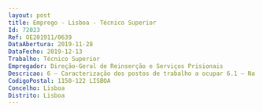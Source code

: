 ```yaml
--- 
layout: post
title: Emprego - Lisboa - Técnico Superior
Id: 72023
Ref: OE201911/0639
DataAbertura: 2019-11-28
DataFecho: 2019-12-13
Trabalho: Técnico Superior
Empregador: Direção-Geral de Reinserção e Serviços Prisionais
Descricao: 6 — Caracterização dos postos de trabalho a ocupar 6.1 — Na Divisão de Administração de Pessoal e de Processamento de Remunerações (DAPPR) Assegurar o controlo da execução de despesas com pessoal no âmbito do orçamento daDGRSP Elaborar mapas de encargos por admissão de efetivos Tratamento de informação no âmbito dos encargos despesas com pessoal Análise de informação e resposta a pedidos relativos a pagamento de vencimentos e ainda noâmbito da aplicação dos regulamentos de horário de trabalho em vigor na DGRSP.6.2 — Na Divisão de Gestão de Recursos Humanos (DGRH) Promover e acompanhar a aplicação dos sistemas de avaliação de desempenho Elaborar o balanço social Elaborar plano anual de gestão de efetivos Propor, promover e prestar apoio técnico às ações de recrutamento, seleção e admissão depessoal Assegurar o apoio jurídico da Direção de Serviços www.dre.ptN.º 229 28 de novembro de 2019 Pág. 157Diário da República, 2.ª série PARTE CElaborar informações pareceres jurídicos em matérias de SIADAP e regime de emprego públicocom conhecimento da legislação aplicável nestas áreas de conhecimento, designadamenteLTFP e CPA.6.3 — Na DGRH, na área da Higiene e Segurança no Trabalho Promover o cumprimento do Programa Nacional de Saúde Ocupacional e das políticas desegurança e saúde no trabalho.
CodigoPostal: 1150-122 LISBOA
Concelho: Lisboa
Distrito: Lisboa
--- 
```

